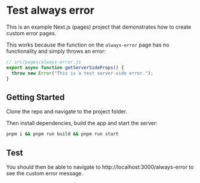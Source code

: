 # Test always error

This is an example Next.js (pages) project that demonstrates how to create custom error pages.

This works because the function on the `always-error` page has no functionality and simply throws an error:

```js
// src/pages/always-error.js
export async function getServerSideProps() {
  throw new Error("This is a test server-side error.");
}
```

## Getting Started

Clone the repo and navigate to the project folder.

Then install dependencies, build the app and start the server:

```bash
pnpm i && pnpm run build && pnpm run start
```

## Test

You should then be able to navigate to http://localhost:3000/always-error to see the custom error message.
